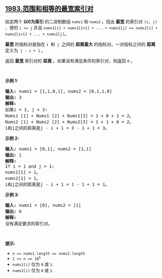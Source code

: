 ## [1983.范围和相等的最宽索引对](https://leetcode.cn/problems/widest-pair-of-indices-with-equal-range-sum/)
<p>给定两个 <strong>以0为索引</strong> 的二进制数组 <code>nums1</code> 和 <code>nums2</code> 。找出 <strong>最宽</strong> 的索引对 <code>(i, j)</code> ，使的&nbsp;<code>i &lt;= j</code>&nbsp;并且&nbsp;<code>nums1[i] + nums1[i+1] + ... + nums1[j] == nums2[i] + nums2[i+1] + ... + nums2[j]</code>。</p>

<p><strong>最宽</strong> 的指标对是指在 <code>i </code>和<code> j </code>之间的 <strong>距离最大</strong> 的指标对。一对指标之间的 <strong>距离</strong> 定义为<code> j - i + 1</code> 。</p>

<p>返回 <strong>最宽</strong> 索引对的 <strong>距离</strong> 。如果没有满足条件的索引对，则返回 <code>0</code> 。</p>

<p>&nbsp;</p>

<p><strong>示例 1:</strong></p>

<pre>
<strong>输入:</strong> nums1 = [1,1,0,1], nums2 = [0,1,1,0]
<strong>输出:</strong> 3
<strong>解释:</strong>
如果i = 1, j = 3:
Nums1 [1] + Nums1 [2] + Nums1[3] = 1 + 0 + 1 = 2。
Nums2 [1] + Nums2 [2] + Nums2[3] = 1 + 1 + 0 = 2。
i和j之间的距离是j - i + 1 = 3 - 1 + 1 = 3。
</pre>

<p><strong>示例 2:</strong></p>

<pre>
<strong>输入:</strong> nums1 = [0,1], nums2 = [1,1]
<strong>输出:</strong> 1
<strong>解释:
</strong>If i = 1 and j = 1:
nums1[1] = 1。
nums2[1] = 1。
i和j之间的距离是j - i + 1 = 1 - 1 + 1 = 1。
</pre>

<p><strong>示例 3:</strong></p>

<pre>
<strong>输入:</strong> nums1 = [0], nums2 = [1]
<strong>输出:</strong> 0
<strong>解释:
</strong>没有满足要求的索引对。
</pre>

<p>&nbsp;</p>

<p><strong>提示:</strong></p>

<ul>
	<li><code>n == nums1.length == nums2.length</code></li>
	<li><code>1 &lt;= n &lt;= 10<sup>5</sup></code></li>
	<li><code>nums1[i]</code>&nbsp;仅为&nbsp;<code>0</code>&nbsp;或&nbsp;<code>1</code>.</li>
	<li><code>nums2[i]</code>&nbsp;仅为&nbsp;<code>0</code>&nbsp;或&nbsp;<code>1</code>.</li>
</ul>
